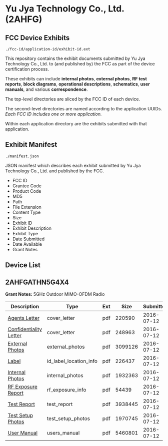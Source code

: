 # Yu Jya Technology Co., Ltd. (2AHFG)
## FCC Device Exhibits

```
./fcc-id/application-id/exhibit-id.ext
```

This repository contains the exhibit documents submitted by Yu Jya Technology Co., Ltd. to (and published by) the FCC as part of the device certification process.

These exhibits can include **internal photos**, **external photos**, **RF test reports**, **block diagrams**, **operational descriptions**, **schematics**, **user manuals**, and various **correspondence**.

The top-level directories are sliced by the FCC ID of each device.

The second-level directories are named according to the application UUIDs. *Each FCC ID includes one or more application.*

Within each application directory are the exhibits submitted with that application. 

## Exhibit Manifest

```
./manifest.json
```

JSON manifest which describes each exhibit submitted by Yu Jya Technology Co., Ltd. and published by the FCC.

- FCC ID
- Grantee Code
- Product Code
- MD5
- Path
- File Extension
- Content Type
- Size
- Exhibit ID
- Exhibit Description
- Exhibit Type
- Date Submitted
- Date Available
- Grant Notes

## Device List
## 2AHFGATHN5G4X4
**Grant Notes:** 5GHz Outdoor MIMO-OFDM Radio

| Description | Type | Ext | Size | Submitted | Available |
| ----------- | ---- | --- | ---- | --------- | --------- |
| [Agents Letter](2AHFGATHN5G4X4/ca30a47ef1e6b9eb41404ee3868f30d6/3059993.pdf) | cover_letter | pdf | 220590 | 2016-07-12 | 2016-07-12 |
| [Confidentiality Letter](2AHFGATHN5G4X4/ca30a47ef1e6b9eb41404ee3868f30d6/3059994.pdf) | cover_letter | pdf | 248963 | 2016-07-12 | 2016-07-12 |
| [External Photos	](2AHFGATHN5G4X4/ca30a47ef1e6b9eb41404ee3868f30d6/3059970.pdf) | external_photos | pdf | 3099126 | 2016-07-12 | 2016-07-12 |
| [Label](2AHFGATHN5G4X4/ca30a47ef1e6b9eb41404ee3868f30d6/3059969.pdf) | id_label_location_info | pdf | 226437 | 2016-07-12 | 2016-07-12 |
| [Internal Photos](2AHFGATHN5G4X4/ca30a47ef1e6b9eb41404ee3868f30d6/3059979.pdf) | internal_photos | pdf | 1932363 | 2016-07-12 | 2016-07-12 |
| [RF Exposure Report](2AHFGATHN5G4X4/ca30a47ef1e6b9eb41404ee3868f30d6/3059981.pdf) | rf_exposure_info | pdf | 54439 | 2016-07-12 | 2016-07-12 |
| [Test Report](2AHFGATHN5G4X4/ca30a47ef1e6b9eb41404ee3868f30d6/3059976.pdf) | test_report | pdf | 3938445 | 2016-07-12 | 2016-07-12 |
| [Test Setup Photos](2AHFGATHN5G4X4/ca30a47ef1e6b9eb41404ee3868f30d6/3059977.pdf) | test_setup_photos | pdf | 1970745 | 2016-07-12 | 2016-07-12 |
| [User Manual](2AHFGATHN5G4X4/ca30a47ef1e6b9eb41404ee3868f30d6/3059978.pdf) | users_manual | pdf | 5460801 | 2016-07-12 | 2016-07-12 |
